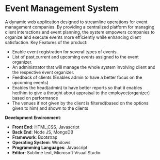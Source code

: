 # Event Management System
A dynamic web application designed to streamline operations for event management companies. By providing a centralized platform for managing client interactions and event planning, the system empowers companies to organize and execute events more efficiently while enhancing client satisfaction.
Key Features of the product:
- Enable event registration for several types of events. 
- List of past,current and upcoming events assigned to the event organizer.
- An administrator that will manage the whole system involving client and the respective event organizer.
- Feedback of clients (Enables admin to have a better focus on the upcoming events)
- Enables the head(admin) to have better reports so that it enables her/him to give a thought about appraisal to the employee(organizer) based on performance
- The venues if not given by the client is filtered(based on the options given to him) and shown to the clients.

**Development Environment**:
- **Front End**: HTML,CSS, Javascript
- **Back End**: Node JS, MongoDB
- **Framework**: Bootstrap
- **Operating System**: Windows
- **Programming Languages**: Javascript
- **Editor**: Sublime text, Microsoft Visual Studio 
	
